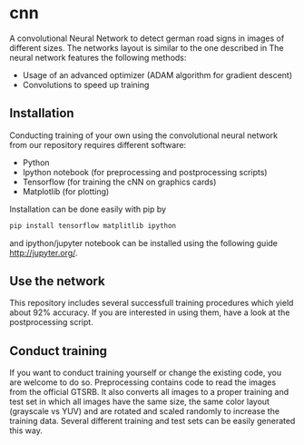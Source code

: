 # cnn
A convolutional Neural Network to detect german road signs in images of different sizes.
The networks layout is similar to the one described in 
The neural network features the following methods:
* Usage of an advanced optimizer (ADAM algorithm for gradient descent)
* Convolutions to speed up training

## Installation
Conducting training of your own using the convolutional neural network from our repository requires different software:
* Python
* Ipython notebook (for preprocessing and postprocessing scripts)
* Tensorflow (for training the cNN on graphics cards)
* Matplotlib (for plotting)

Installation can be done easily with pip by
```bash
pip install tensorflow matplitlib ipython
```
and ipython/jupyter notebook can be installed using the following guide http://jupyter.org/.

## Use the network
This repository includes several successfull training procedures which yield about 92% accuracy.
If you are interested in using them, have a look at the postprocessing script.

## Conduct training
If you want to conduct training yourself or change the existing code, you are welcome to do so. Preprocessing contains code to
read the images from the official GTSRB. It also converts all images to a proper training and test set in which all images have
the same size, the same color layout (grayscale vs YUV) and are rotated and scaled randomly to increase the training data.
Several different training and test sets can be easily generated this way.

